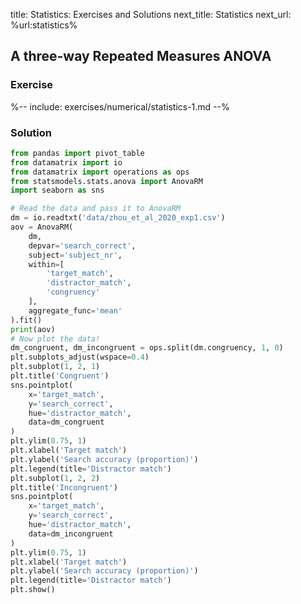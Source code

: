 title: Statistics: Exercises and Solutions
next_title: Statistics
next_url: %url:statistics%


## A three-way Repeated Measures ANOVA


### Exercise

%-- include: exercises/numerical/statistics-1.md --%


### Solution

```python
from pandas import pivot_table
from datamatrix import io
from datamatrix import operations as ops
from statsmodels.stats.anova import AnovaRM
import seaborn as sns

# Read the data and pass it to AnovaRM
dm = io.readtxt('data/zhou_et_al_2020_exp1.csv')
aov = AnovaRM(
    dm,
    depvar='search_correct',
    subject='subject_nr',
    within=[
        'target_match',
        'distractor_match',
        'congruency'
    ],
    aggregate_func='mean'
).fit()
print(aov)
# Now plot the data!
dm_congruent, dm_incongruent = ops.split(dm.congruency, 1, 0)
plt.subplots_adjust(wspace=0.4)
plt.subplot(1, 2, 1)
plt.title('Congruent')
sns.pointplot(
    x='target_match',
    y='search_correct',
    hue='distractor_match',
    data=dm_congruent
)
plt.ylim(0.75, 1)
plt.xlabel('Target match')
plt.ylabel('Search accuracy (proportion)')
plt.legend(title='Distractor match')
plt.subplot(1, 2, 2)
plt.title('Incongruent')
sns.pointplot(
    x='target_match',
    y='search_correct',
    hue='distractor_match',
    data=dm_incongruent
)
plt.ylim(0.75, 1)
plt.xlabel('Target match')
plt.ylabel('Search accuracy (proportion)')
plt.legend(title='Distractor match')
plt.show()
```
